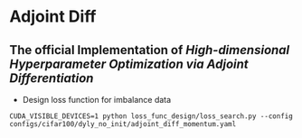 # **Adjoint Diff**
## The official Implementation of *High-dimensional Hyperparameter Optimization via Adjoint Differentiation*
+ Design loss function for imbalance data

```
CUDA_VISIBLE_DEVICES=1 python loss_func_design/loss_search.py --config configs/cifar100/dyly_no_init/adjoint_diff_momentum.yaml

```
